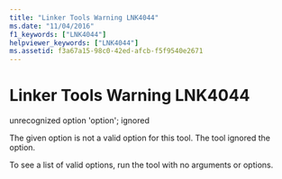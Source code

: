 ```yaml
---
title: "Linker Tools Warning LNK4044"
ms.date: "11/04/2016"
f1_keywords: ["LNK4044"]
helpviewer_keywords: ["LNK4044"]
ms.assetid: f3a67a15-98c0-42ed-afcb-f5f9540e2671
---
```

# Linker Tools Warning LNK4044

unrecognized option 'option'; ignored

The given option is not a valid option for this tool. The tool ignored the option.

To see a list of valid options, run the tool with no arguments or options.
